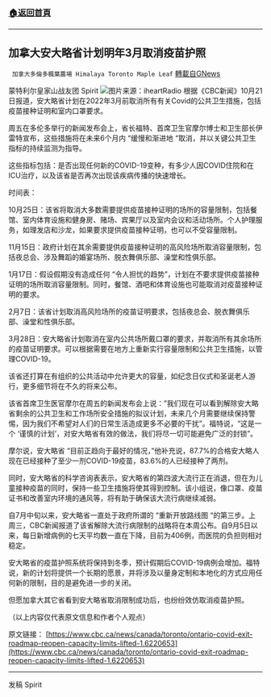 ###  [:house:返回首頁](https://github.com/ourhimalayas/txt)
---


## 加拿大安大略省计划明年3月取消疫苗护照
` 加拿大多倫多楓葉農場 Himalaya Toronto Maple Leaf` [轉載自GNews](https://gnews.org/zh-hans/1611302/)

蒙特利尔皇家山战友团 Spirit
![](https://assets.gnews.org/wp-content/uploads/2021/10/image-jpg.jpg)图片来源：iheartRadio
根据《CBC新闻》10月21日报道，安大略省计划在2022年3月前取消所有有关Covid的公共卫生措施，包括疫苗接种证明和室内口罩要求。

周五在多伦多举行的新闻发布会上，省长福特、首席卫生官摩尔博士和卫生部长伊雷特宣布，这些措施将在未来6个月内 “缓慢和渐进地 “取消，并以关键公共卫生指标的持续监测为指导。

这些指标包括：是否出现任何新的COVID-19变种，有多少人因COVID住院和在ICU治疗，以及该省是否再次出现该疾病传播的快速增长。

时间表：

10月25日：该省将取消大多数需要提供疫苗接种证明的场所的容量限制，包括餐馆、室内体育设施和健身房、赌场、宾果厅以及室内会议和活动场所。个人护理服务，如理发店和沙龙，如果要求提供疫苗接种证明，也可以不受容量限制。

11月15日：政府计划在其余需要提供疫苗接种证明的高风险场所取消容量限制，包括夜总会、涉及舞蹈的婚宴场所、脱衣舞俱乐部、澡堂和性俱乐部。

1月17日：假设假期没有造成任何 “令人担忧的趋势”，计划在不要求提供疫苗接种证明的场所取消容量限制。同时，餐馆、酒吧和体育设施也可能取消对疫苗接种证明的要求。

2月7日：该省计划取消高风险场所的疫苗证明要求，包括夜总会、脱衣舞俱乐部、澡堂和性俱乐部。

3月28日：安大略省计划取消在室内公共场所戴口罩的要求，并取消所有其余场所的疫苗证明要求。可以根据需要在地方上重新实行容量限制和公共卫生措施，以管理COVID-19。

该省还打算在有组织的公共活动中允许更大的容量，如纪念日仪式和圣诞老人游行，更多细节将在不久的将来公布。

该省首席卫生医官摩尔在周五的新闻发布会上说：”我们现在可以看到解除安大略省剩余的公共卫生和工作场所安全措施的拟议计划，未来几个月需要继续保持警惕，因为我们不希望对人们的日常生活造成更多不必要的干扰”。福特说，“这是一个 ‘谨慎的计划’，对安大略省有效的做法，我们将尽一切可能避免广泛的封锁”。

摩尔说，安大略省 “目前正趋向于最好的情况，”他补充说，87.7%的合格安大略人现在已经接种了至少一剂COVID-19疫苗，83.6%的人已经接种了两剂。

同时，安大略省的科学咨询表表示，安大略省的第四波大流行正在消退，但在为儿童接种疫苗的同时，保持一些卫生措施将使其得到控制。该小组说，像口罩、疫苗证书和改善室内环境的通风等，将有助于确保该大流行病继续减弱。

自7月中旬以来，安大略省一直处于政府所谓的 “重新开放路线图 “的第三步。上周三，CBC新闻报道了该省解除大流行病限制的战略将在本周公布。自9月5日以来，每日新增病例的七天平均数一直在下降，目前为406例，而医院的负担则相对稳定。

安大略省的疫苗护照系统将保持到冬季，预计假期后COVID-19病例会增加。福特说，新的计划将提供一个长期的愿景，并将涉及以量身定制和本地化的方式应用任何新的限制，目的是避免进一步的关闭。

但愿加拿大其它省看到安大略省取消限制成功后，也纷纷效仿取消疫苗护照。

（以上内容仅代表原文信息和作者个人观点）

原文链接：
[https://www.cbc.ca/news/canada/toronto/ontario-covid-exit-roadmap-reopen-capacity-limits-lifted-1.6220653](https://www.cbc.ca/news/canada/toronto/ontario-covid-exit-roadmap-reopen-capacity-limits-lifted-1.6220653)

* * *

发稿 Spirit
